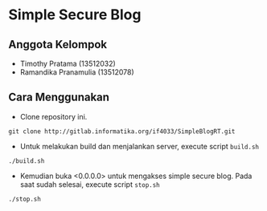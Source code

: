 # Simple Secure Blog

## Anggota Kelompok
- Timothy Pratama (13512032)
- Ramandika Pranamulia (13512078)

## Cara Menggunakan
- Clone repository ini.
``` 
git clone http://gitlab.informatika.org/if4033/SimpleBlogRT.git
``` 
- Untuk melakukan build dan menjalankan server, execute script `build.sh`
``` 
./build.sh
``` 
- Kemudian buka <0.0.0.0> untuk mengakses simple secure blog.
Pada saat sudah selesai, execute script `stop.sh`
``` 
./stop.sh
```
</ol>
